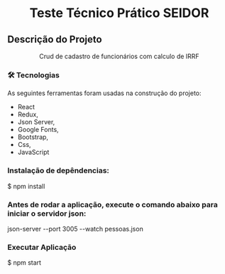 <h1 align="center">Teste Técnico Prático SEIDOR</h1>

## Descrição do Projeto
<p align="center">Crud de cadastro de funcionários com calculo de IRRF</p>


### 🛠 Tecnologias

As seguintes ferramentas foram usadas na construção do projeto:

- React
- Redux,
- Json Server,
- Google Fonts,
- Bootstrap,
- Css,
- JavaScript

### Instalação de depêndencias:

$ npm install

### Antes de rodar a aplicação, execute o comando abaixo para iniciar o servidor json:

json-server --port 3005 --watch pessoas.json


### Executar Aplicação
$ npm start

